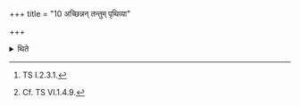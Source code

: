 +++
title = "10 अच्छिन्नन् तन्तुम् पृथिव्या"

+++

<details><summary>थिते</summary>

10. With acchinnaṁ tantuṁ pr̥thivyāḥ...[^1] he crushes a clod of earth with his hand upto the bank[^2] (and scatters the loosened earth over the water).  


[^1]: TS I.2.3.1.   


[^2]: Cf. TS VI.1.4.9.
</details>

